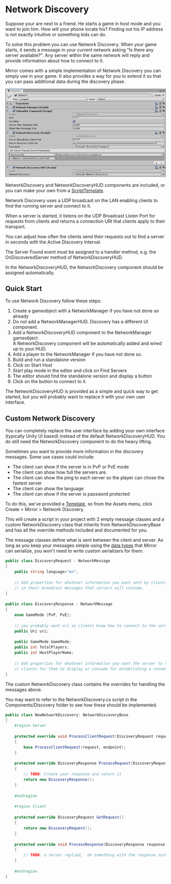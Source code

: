 # Network Discovery

Suppose your are next to a friend. He starts a game in host mode and you want to join him. How will your phone locate his? Finding out his IP address is not exactly intuitive or something kids can do.

To solve this problem you can use Network Discovery. When your game starts, it sends a message in your current network asking "Is there any server available?". Any server within the same network will reply and provide information about how to connect to it.

Mirror comes with a simple implementation of Network Discovery you can simply use in your game. It also provides a way for you to extend it so that you can pass additional data during the discovery phase.

![](<../../.gitbook/assets/image (10).png>)

NetworkDiscovery and NetworkDiscoveryHUD components are included, or you can make your own from a [ScriptTemplate](../general/script-templates.md).

Network Discovery uses a UDP broadcast on the LAN enabling clients to find the running server and connect to it.

When a server is started, it listens on the UDP Broadcast Listen Port for requests from clients and returns a connection URI that clients apply to their transport.

You can adjust how often the clients send their requests out to find a server in seconds with the Active Discovery Interval.

The Server Found event must be assigned to a handler method, e.g. the OnDiscoveredServer method of NetworkDiscoveryHUD.

In the NetworkDiscoveryHUD, the NetworkDiscovery component should be assigned automatically.

## Quick Start <a href="#quick-start" id="quick-start"></a>

To use Network Discovery follow these steps:

1. Create a gameobject with a NetworkManager if you have not done so already
2. Do not add a NetworkManagerHUD. Discovery has a different UI component.
3. Add a NetworkDiscoveryHUD component to the NetworkManager gameobject.\
   &#x20;A NetworkDiscovery component will be automatically added and wired up to your HUD.
4. Add a player to the NetworkManager if you have not done so.
5. Build and run a standalone version
6. Click on Start Host
7. Start play mode in the editor and click on Find Servers
8. The editor should find the standalone version and display a button
9. Click on the button to connect to it.

The NetworkDiscoveryHUD is provided as a simple and quick way to get started, but you will probably want to replace it with your own user interface.

## Custom Network Discovery <a href="#custom-network-discovery" id="custom-network-discovery"></a>

You can completely replace the user interface by adding your own interface (typically Unity UI based) instead of the default NetworkDiscoveryHUD. You do still need the NetworkDiscovery component to do the heavy lifting.

Sometimes you want to provide more information in the discovery messages. Some use cases could include:

* The client can show if the server is in PvP or PvE mode
* The client can show how full the servers are.
* The client can show the ping to each server so the player can chose the fastest server
* The client can show the language
* The client can show if the server is password protected

To do this, we've provided a [Template](../general/script-templates.md), so from the Assets menu, click Create > Mirror > Network Discovery.

This will create a script in your project with 2 empty message classes and a custom NetworkDiscovery class that inherits from NetworkDiscoveryBase and has all the override methods included and documented for you.

The message classes define what is sent between the client and server. As long as you keep your messages simple using the [data types](../guides/data-types.md) that Mirror can serialize, you won't need to write custom serializers for them.

```csharp
public class DiscoveryRequest : NetworkMessage
{
    public string language="en";

    // Add properties for whatever information you want sent by clients
    // in their broadcast messages that servers will consume.
}

public class DiscoveryResponse : NetworkMessage
{
    enum GameMode {PvP, PvE};

    // you probably want uri so clients know how to connect to the server
    public Uri uri;

    public GameMode GameMode;
    public int TotalPlayers;
    public int HostPlayerName;

    // Add properties for whatever information you want the server to return to
    // clients for them to display or consume for establishing a connection.
}
```

The custom NetworkDiscovery class contains the overrides for handling the messages above.

You may want to refer to the NetworkDiscovery.cs script in the Components/Discovery folder to see how these should be implemented.

```csharp
public class NewNetworkDiscovery: NetworkDiscoveryBase 
{
    #region Server

    protected override void ProcessClientRequest(DiscoveryRequest request, IPEndPoint endpoint)
    {
        base.ProcessClientRequest(request, endpoint);
    }

    protected override DiscoveryResponse ProcessRequest(DiscoveryRequest request, IPEndPoint endpoint) 
    {
        // TODO: Create your response and return it   
        return new DiscoveryResponse();
    }

    #endregion

    #region Client

    protected override DiscoveryRequest GetRequest()
    {
        return new DiscoveryRequest();
    }

    protected override void ProcessResponse(DiscoveryResponse response, IPEndPoint endpoint)
    {
        // TODO: a server replied,  do something with the response such as invoking a unityevent
    }

    #endregion
}
```
